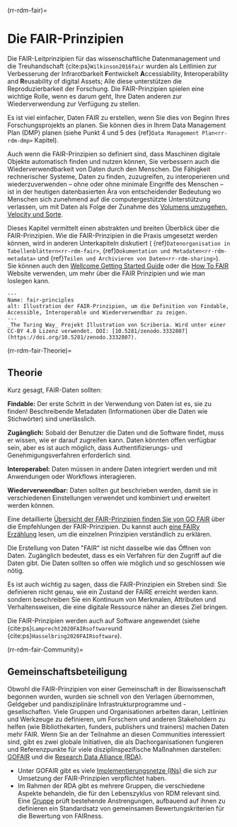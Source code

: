 (rr-rdm-fair)=
# Die FAIR-Prinzipien

Die FAIR-Leitprinzipien für das wissenschaftliche Datenmanagement und die Treuhandschaft {cite:ps}`Wilkinson2016fair` wurden als Leitlinien zur Verbesserung der Infrarotbarkeit **F**entwickelt **A**ccessiability, **I**nteroperability and **R**eusability of digital Assets; Alle diese unterstützen die Reproduzierbarkeit der Forschung. Die FAIR-Prinzipien spielen eine wichtige Rolle, wenn es darum geht, Ihre Daten anderen zur Wiederverwendung zur Verfügung zu stellen.

Es ist viel einfacher, Daten FAIR zu erstellen, wenn Sie dies von Beginn Ihres Forschungsprojekts an planen. Sie können dies in Ihrem Data Management Plan (DMP) planen (siehe Punkt 4 und 5 des {ref}`Data Management Plan<rr-rdm-dmp>` Kapitel).

Auch wenn die FAIR-Prinzipien so definiert sind, dass Maschinen digitale Objekte automatisch finden und nutzen können, Sie verbessern auch die Wiederverwendbarkeit von Daten durch den Menschen. Die Fähigkeit rechnerischer Systeme, Daten zu finden, zuzugreifen, zu interoperieren und wiederzuverwenden – ohne oder ohne minimale Eingriffe des Menschen – ist in der heutigen datenbasierten Ära von entscheidender Bedeutung wo Menschen sich zunehmend auf die computergestützte Unterstützung verlassen, um mit Daten als Folge der Zunahme des [Volumens umzugehen, Velocity und Sorte](https://www.zdnet.com/article/volume-velocity-and-variety-understanding-the-three-vs-of-big-data/).

Dieses Kapitel vermittelt einen abstrakten und breiten Überblick über die FAIR-Prinzipien. Wie die FAIR-Prinzipien in die Praxis umgesetzt werden können, wird in anderen Unterkapiteln diskutiert ( {ref}`Datenorganisation in Tabellenblättern<rr-rdm-fair>`, {ref}`Dokumentation und Metadaten<rr-rdm-metadata>` und {ref}`Teilen und Archivieren von Daten<rr-rdm-sharing>`). Sie können auch den [Wellcome Getting Started Guide](https://f1000researchdata.s3.amazonaws.com/resources/FAIR_Open_GettingStarted.pdf) oder die [How To FAIR](https://howtofair.dk/) Website verwenden, um mehr über die FAIR Prinzipien und wie man loslegen kann.

```{figure} ../../figures/fair-principles.jpg
---
Name: fair-principles
alt: Illustration der FAIR-Prinzipien, um die Definition von Findable, Accessible, Interoperable und Wiederverwendbar zu zeigen.
---
_The Turing Way_ Projekt Illustration von Scriberia. Wird unter einer CC-BY 4.0 Lizenz verwendet. DOI: [10.5281/zenodo.3332807](https://doi.org/10.5281/zenodo.3332807).
```

(rr-rdm-fair-Theorie)=
## Theorie

Kurz gesagt, FAIR-Daten sollten:

**Findable:** Der erste Schritt in der Verwendung von Daten ist es, sie zu finden! Beschreibende Metadaten (Informationen über die Daten wie Stichwörter) sind unerlässlich.

**Zugänglich:** Sobald der Benutzer die Daten und die Software findet, muss er wissen, wie er darauf zugreifen kann. Daten könnten offen verfügbar sein, aber es ist auch möglich, dass Authentifizierungs- und Genehmigungsverfahren erforderlich sind.

**Interoperabel:** Daten müssen in andere Daten integriert werden und mit Anwendungen oder Workflows interagieren.

**Wiederverwendbar:** Daten sollten gut beschrieben werden, damit sie in verschiedenen Einstellungen verwendet und kombiniert und erweitert werden können.

Eine detaillierte [Übersicht der FAIR-Prinzipien finden Sie von GO FAIR](https://www.go-fair.org/fair-principles) über die Empfehlungen der FAIR-Prinzipien. Du kannst auch [eine FAIRy Erzählung](https://doi.org/10.5281/zenodo.2248200) lesen, um die einzelnen Prinzipien verständlich zu erklären.

Die Erstellung von Daten "FAIR" ist nicht dasselbe wie das Öffnen von Daten. Zugänglich bedeutet, dass es ein Verfahren für den Zugriff auf die Daten gibt. Die Daten sollten so offen wie möglich und so geschlossen wie nötig.

Es ist auch wichtig zu sagen, dass die FAIR-Prinzipien ein Streben sind: Sie definieren nicht genau, wie ein Zustand der FAIRE erreicht werden kann. sondern beschreiben Sie ein Kontinuum von Merkmalen, Attributen und Verhaltensweisen, die eine digitale Ressource näher an dieses Ziel bringen.

Die FAIR-Prinzipien werden auch auf Software angewendet (siehe {cite:ps}`Lamprecht2020FAIRsoftware`und {cite:ps}`Hasselbring2020FAIRsoftware`).


(rr-rdm-fair-Community)=
## Gemeinschaftsbeteiligung

Obwohl die FAIR-Prinzipien von einer Gemeinschaft in der Biowissenschaft begonnen wurden, wurden sie schnell von den Verlagen übernommen, Geldgeber und pandisziplinäre Infrastrukturprogramme und -gesellschaften. Viele Gruppen und Organisationen arbeiten daran, Leitlinien und Werkzeuge zu definieren, um Forschern und anderen Stakeholdern zu helfen (wie Bibliothekarten, funders, publishers und trainers) machen Daten mehr FAIR. Wenn Sie an der Teilnahme an diesen Communities interessiert sind, gibt es zwei globale Initiativen, die als Dachorganisationen fungieren und Referenzpunkte für viele disziplinspezifische Maßnahmen darstellen: [GOFAIR](https://www.go-fair.org) und die [Research Data Alliance (RDA)](https://www.rd-alliance.org).
* Unter GOFAIR gibt es viele [Implementierungsnetze (INs)](https://www.go-fair.org/implementation-networks) die sich zur Umsetzung der FAIR-Prinzipien verpflichtet haben.
* Im Rahmen der RDA gibt es mehrere Gruppen, die verschiedene Aspekte behandeln, die für den Lebenszyklus von RDM relevant sind. Eine [Gruppe](https://www.rd-alliance.org/groups/fair-data-maturity-model-wg) prüft bestehende Anstrengungen, aufbauend auf ihnen zu definieren ein Standardsatz von gemeinsamen Bewertungskriterien für die Bewertung von FAIRness.

